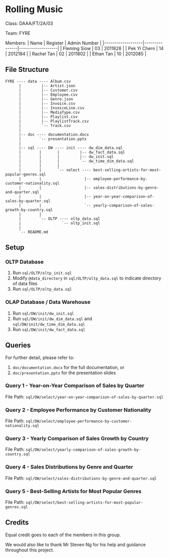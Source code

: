 # Rolling Music

Class: DAAA/FT/2A/03

Team: FYRE

Members:
|   Name            |   Register    |   Admin Number    |
|-------------------|---------------|-------------------|
|   Fleming Siow    |   03          |   2011828         |
|   Pek Yi Chern    |   14          |   2012184         |
|   Rachel Tan      |   02          |   2011802         |
|   Ethan Tan       |   10          |   2012085         |

## File Structure

```
FYRE ---- data ---- Album.csv
      |         |-- Artist.json
      |         |-- Customer.csv
      |         |-- Employee.csv
      |         |-- Genre.json
      |         |-- Invoice.csv
      |         |-- InvoiceLine.csv
      |         |-- MediaType.csv
      |         |-- Playlist.csv
      |         |-- PlaylistTrack.csv
      |         `-- Track.csv
      |
      |-- doc ---- documentation.docx
      |        `-- presentation.pptx
      |
      |-- sql ---- DW ---- init ---- dw_dim_data.sql
      |        |       |         |-- dw_fact_data.sql
      |        |       |         |-- dw_init.sql
      |        |       |         `-- dw_time_dim_data.sql
      |        |       |
      |        |       `-- select ---- best-selling-artists-for-most-popular-genres.sql
      |        |                   |-- employee-performance-by-customer-nationality.sql
      |        |                   |-- sales-distributions-by-genre-and-quarter.sql
      |        |                   |-- year-on-year-comparison-of-sales-by-quarter.sql
      |        |                   `-- yearly-comparison-of-sales-growth-by-country.sql
      |        |
      |        `-- OLTP ---- oltp_data.sql
      |                  `-- oltp_init.sql
      |
      `-- README.md
```

## Setup

### OLTP Database

1.  Run `sql/OLTP/oltp_init.sql`
2.  Modify `@data_directory` in `sql/OLTP/oltp_data.sql` to indicate directory of data files
3.  Run `sql/OLTP/oltp_data.sql`

### OLAP Database / Data Warehouse

1.  Run `sql/DW/init/dw_init.sql`
2.  Run `sql/DW/init/dw_dim_data.sql` and `sql/DW/init/dw_time_dim_data.sql`
3.  Run `sql/DW/init/dw_fact_data.sql`

## Queries

For further detail, please refer to:
1.  `doc/documentation.docx` for the full documentation, or
2.  `doc/presentation.pptx` for the presentation slides


### Query 1 - Year-on-Year Comparison of Sales by Quarter

File Path:  `sql/DW/select/year-on-year-comparison-of-sales-by-quarter.sql`


### Query 2 - Employee Performance by Customer Nationality

File Path:  `sql/DW/select/employee-performance-by-customer-nationality.sql`


### Query 3 - Yearly Comparison of Sales Growth by Country

File Path:  `sql/DW/select/yearly-comparison-of-sales-growth-by-country.sql`


### Query 4 - Sales Distributions by Genre and Quarter

File Path:  `sql/DW/select/sales-distributions-by-genre-and-quarter.sql`


### Query 5 - Best-Selling Artists for Most Popular Genres

File Path:  `sql/DW/select/best-selling-artists-for-most-popular-genres.sql`


## Credits

Equal credit goes to each of the members in this group.

We would also like to thank Mr Steven Ng for his help and guidance throughout this project.

